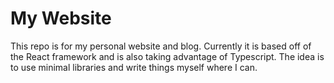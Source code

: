 # My Website
This repo is for my personal website and blog. Currently it is based off of the React 
framework and is also taking advantage of Typescript. The idea is to use minimal 
libraries and write things myself where I can. 
